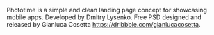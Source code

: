 Phototime is a simple and clean landing page concept for showcasing mobile apps.
Developed by Dmitry Lysenko. Free PSD designed and released by Gianluca Cosetta https://dribbble.com/gianlucacosetta.
